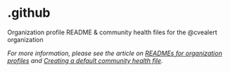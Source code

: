 # .github

Organization profile README & community health files for the @cvealert organization

*For more information, please see the article on [READMEs for organization profiles](https://github.blog/changelog/2021-09-14-readmes-for-organization-profiles/) and [Creating a default community health file](https://help.github.com/en/articles/creating-a-default-community-health-file-for-your-organization).*
